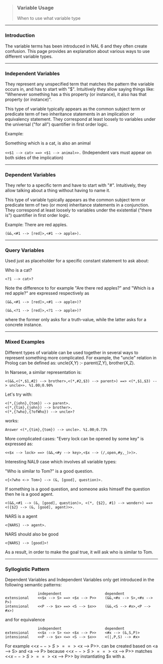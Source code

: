 > ### Variable Usage
> When to use what variable type
***


### Introduction
The variable terms has been introduced in NAL 6 and they often create confusion. This page provides an explanation about various ways to use different variable types.

***
### Independent Variables
They represent any unspecified term that matches the pattern the variable occurs in, and has to start with "$". Intuitively they allow saying things like: "Whenever something has a this property (or instance), it also has that property (or instance)".

This type of variable typically appears as the common subject term or predicate term of two inheritance statements in an implication or equivalency statement. They correspond at least loosely to variables under the universal ("for all") quantifier in first order logic.

Example:

Something which is a cat, is also an animal

`<<$1 --> cat> ==> <$1 --> animal>>.`
(Independent vars must appear on both sides of the implication)

***
### Dependent Variables

They refer to a specific term and have to start with "#". Intuitively, they allow talking about a thing without having to name it.

This type of variable typically appears as the common subject term or predicate term of two (or more) inheritance statements in a conjunction. They correspond at least loosely to variables under the existential ("there is") quantifier in first order logic.

Example: There are red apples.

`(&&,<#1 --> [red]>,<#1 --> apple>).`
***
### Query Variables

Used just as placeholder for a specific constant statement to ask about:

Who is a cat?

`<?1 --> cat>?`

Note the difference to for example "Are there red apples?" and "Which is a red apple?" are expressed respectively as

`(&&,<#1 --> [red]>,<#1 --> apple>)?`

`(&&,<?1 --> [red]>,<?1 --> apple>)?`

where the former only asks for a truth-value, while the latter asks for a concrete instance.

***
### Mixed Examples

Different types of variable can be used together in several ways to represent something more complicated. For example, the "uncle" relation in Prolog can be defined as: uncle(X,Y) :- parent(Z,Y), brother(X,Z).

In Narsese, a similar representation is:

```
<(&&,<(*,$1,#2) --> brother>,<(*,#2,$3) --> parent>) ==> <(*,$1,$3) --> uncle>>. %1.00;0.90%
```

Let's try with:

```
<(*,{john},{tom}) --> parent>.
<(*,{tim},{john}) --> brother>.
<(*,{?who},{?ofWho}) --> uncle>?
```

works:

`Answer <(*,{tim},{tom}) --> uncle>. %1.00;0.73%`

More complicated cases: "Every lock can be opened by some key" is expressed as:

`<<$x --> lock> ==> (&&,<#y --> key>,<$x --> (/,open,#y,_)>)>. `

Interesting NAL9 case which involves all variable types:

"Who is similar to Tom?" is a good question.

`<{<?who <-> Tom>} --> (&, [good], question)>.`

If something is a good question, and someone asks himself the question then he is a good agent.

```
<(&&,<#1 --> (&, [good], question)>, <(*, {$2}, #1) --> wonder>) ==> <({$2} --> (&, [good], agent)>>.
```

NARS is a agent

`<{NARS} --> agent>.`

NARS should also be good

`<{NARS} --> [good]>!`

As a result, in order to make the goal true, it will ask who is similar to Tom.
***
### Syllogistic Pattern

Dependent Variables and Independent Variables only get introduced in the following semantic patterns:

```
               independent                    dependent
extensional    <<$x --> S> ==> <$x --> P>>    (&&,<#x --> S>,<#x --> P>)
intensional    <<P --> $x> ==> <S --> $x>>    (&&,<S --> #x>,<P --> #x>) 
```

and for equivalence

```
               independent                    dependent
extensional    <<$x --> S> <=> <$x --> P>>    <#x --> (&,S,P)>
intensional    <<P --> $x> <=> <S --> $x>>    <(|,P,S) --> #x>
```

For example <<$x --> S> ==> <$x --> P>>. can be created based on <a --> S> and <a --> P> because <<$x --> S> ==> <$x --> P>> matches <<$x --> S> ==> <$x --> P>> by instantiating $x with a.